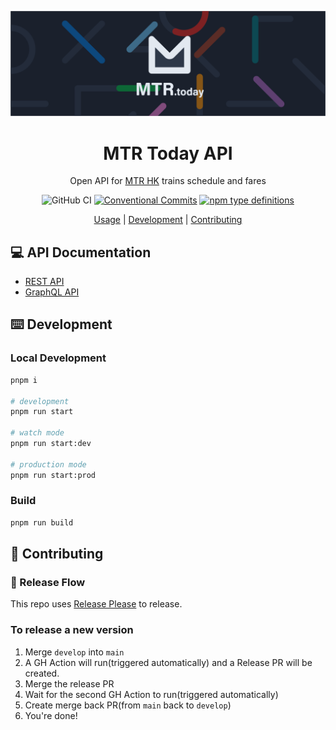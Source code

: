 <div align="center">

![Banner](docs/banner.png 'Banner')

# MTR Today API

Open API for [MTR HK](https://www.mtr.com.hk/) trains schedule and fares

![GitHub CI](https://github.com/MTR-Today/mtr-today-api/actions/workflows/runTest.yml/badge.svg) [![Conventional Commits](https://img.shields.io/badge/Conventional%20Commits-1.0.0-yellow.svg)](https://conventionalcommits.org) [![npm type definitions](https://img.shields.io/npm/types/typescript.svg)](https://www.typescriptlang.org/)

[Usage](#-api-documentation) | [Development](#%EF%B8%8F-development) | [Contributing](#-contributing)

</div>

## 💻 API Documentation

- [REST API](https://api.mtr.today/api/v1)
- [GraphQL API](https://api.mtr.today/api/v1/graphql)

## ⌨️ Development

### Local Development

```bash
pnpm i

# development
pnpm run start

# watch mode
pnpm run start:dev

# production mode
pnpm run start:prod
```

### Build

```bash
pnpm run build
```

## 🤝 Contributing

### 🚢 Release Flow

This repo uses [Release Please](https://github.com/google-github-actions/release-please-action) to release.

### To release a new version

1. Merge `develop` into `main`
2. A GH Action will run(triggered automatically) and a Release PR will be created.
3. Merge the release PR
4. Wait for the second GH Action to run(triggered automatically)
5. Create merge back PR(from `main` back to `develop`)
6. You're done!

